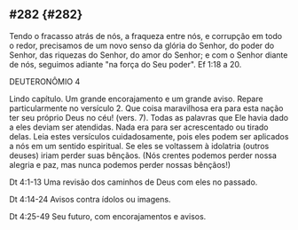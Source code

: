 ## #282 {#282}

Tendo o fracasso atrás de nós, a fraqueza entre nós, e corrupção em todo o redor, precisamos de um novo senso da glória do Senhor, do poder do Senhor, das riquezas do Senhor, do amor do Senhor; e com o Senhor diante de nós, seguimos adiante &quot;na força do Seu poder&quot;. Ef 1:18 a 20.

DEUTERONÔMIO 4

Lindo capítulo. Um grande encorajamento e um grande aviso. Repare particularmente no versículo 2\. Que coisa maravilhosa era para esta nação ter seu próprio Deus no céu! (vers. 7). Todas as palavras que Ele havia dado a eles deviam ser atendidas. Nada era para ser acrescentado ou tirado delas. Leia estes versículos cuidadosamente, pois eles podem ser aplicados a nós em um sentido espiritual. Se eles se voltassem à idolatria (outros deuses) iriam perder suas bênçãos. (Nós crentes podemos perder nossa alegria e paz, mas nunca podemos perder nossas bênçãos!)

Dt 4:1-13 Uma revisão dos caminhos de Deus com eles no passado.

Dt 4:14-24 Avisos contra ídolos ou imagens.

Dt 4:25-49 Seu futuro, com encorajamentos e avisos.